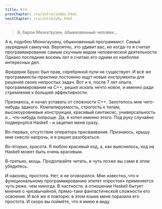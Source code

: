 ```yaml
---
title: Кто
prevChapter: /ru/intro/index.html
nextChapter: /ru/intro/why.html
---
```


> Я, барон Мюнхгаузен, обыкновенный человек... 

А я, подобно Мюнхгаузену, обыкновенный программист. Самый заурядный самоучка. Вероятно, это удивит вас, но когда-то я считал программирование самым скучным видом человеческой деятельности. Однако последние восемь лет я считаю его одним из наиболее интересных дел.

Фредерик Брукс был прав, серебряной пули не существует. И всё же программисты-практики постоянно ищут новые инструменты для решения своих непростых задач. Вот и я, после 7 лет опыта программирования на C++, решил искать нечто новое, и именно ради стремления к большей эффективности.

Признаюсь, я начал уставать от сложности C++. Захотелось мне чего-нибудь эдакого. Компилируемость, строгость к типам, высокоуровневые конструкции, красивый синтаксис, универсальность и... что-нибудь попроще. Да, я хотел именно этого. Под руку случайно подвернулся Haskell - и зацепил меня сразу.

Во-первых, отсутствие оператора присваивания. Признаюсь, крышу мне снесло напрочь, и я решил разобраться.

Во-вторых, красота. Я люблю красивый код, а, как выяснилось, код на Haskell может быть очень красивым.

В-третьих, мощь. Продолжайте читать, и чуть позже вы сами в этом убедитесь.

И наконец, простота. Нет, я не оговорился. Мне известно, что к функциональному программированию эпитет «простое» применяется чуть реже, чем никогда. В частности, в отношении Haskell бытует мнение о чрезвычайной, прямо-таки фантастической сложности его освоения. И всё же я повторю: в этом языке меня поразила его простота. И скоро вы поймёте, что я имею в виду.
